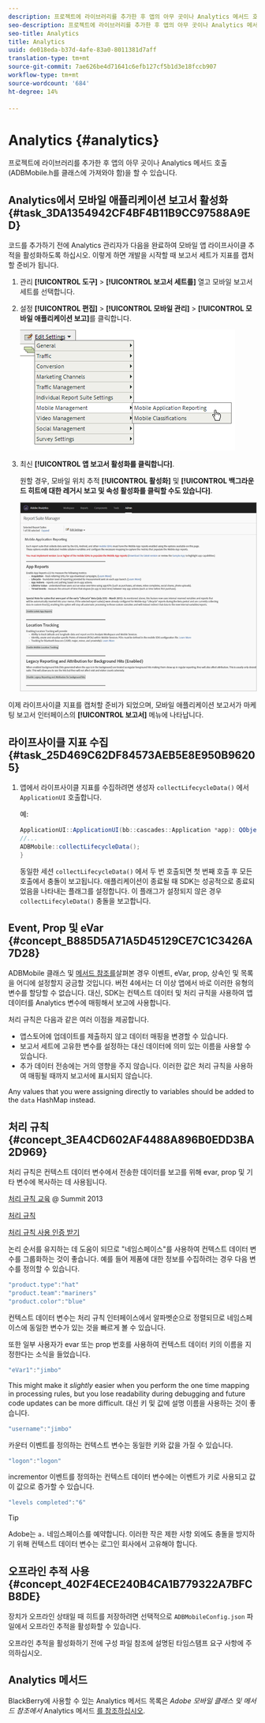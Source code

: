 ```yaml
---
description: 프로젝트에 라이브러리를 추가한 후 앱의 아무 곳이나 Analytics 메서드 호출(ADBMobile.h를 클래스에 가져와야 함)을 할 수 있습니다.
seo-description: 프로젝트에 라이브러리를 추가한 후 앱의 아무 곳이나 Analytics 메서드 호출(ADBMobile.h를 클래스에 가져와야 함)을 할 수 있습니다.
seo-title: Analytics
title: Analytics
uuid: de018eda-b37d-4afe-83a0-8011381d7aff
translation-type: tm+mt
source-git-commit: 7ae626be4d71641c6efb127cf5b1d3e18fccb907
workflow-type: tm+mt
source-wordcount: '684'
ht-degree: 14%

---
```



# Analytics {#analytics}

프로젝트에 라이브러리를 추가한 후 앱의 아무 곳이나 Analytics 메서드 호출(ADBMobile.h를 클래스에 가져와야 함)을 할 수 있습니다.

## Analytics에서 모바일 애플리케이션 보고서 활성화 {#task_3DA1354942CF4BF4B11B9CC97588A9ED}

코드를 추가하기 전에 Analytics 관리자가 다음을 완료하여 모바일 앱 라이프사이클 추적을 활성화하도록 하십시오. 이렇게 하면 개발을 시작할 때 보고서 세트가 지표를 캡처할 준비가 됩니다.


1. 관리 **[!UICONTROL 도구]** > **[!UICONTROL 보고서 세트를]** 열고 모바일 보고서 세트를 선택합니다.
1. 설정 **[!UICONTROL 편집]** > **[!UICONTROL 모바일 관리]** > **[!UICONTROL 모바일 애플리케이션 보고]**&#x200B;를 클릭합니다.

   ![](assets/mobile-settings.png)

1. 최신 **[!UICONTROL 앱 보고서 활성화를 클릭합니다]**.

   원할 경우, 모바일 위치 추적 **[!UICONTROL 활성화]** 및 **[!UICONTROL 백그라운드 히트에 대한 레거시 보고 및 속성 활성화를 클릭할 수도 있습니다]**.

   ![](assets/enable-lifecycle.png)

이제 라이프사이클 지표를 캡처할 준비가 되었으며, 모바일 애플리케이션 보고서가 마케팅 보고서 인터페이스의 **[!UICONTROL 보고서]** 메뉴에 나타납니다.

## 라이프사이클 지표 수집 {#task_25D469C62DF84573AEB5E8E950B96205}

1. 앱에서 라이프사이클 지표를 수집하려면 생성자 `collectLifecycleData()` 에서 `ApplicationUI` 호출합니다.

   예:

   ```java
   ApplicationUI::ApplicationUI(bb::cascades::Application *app): QObject(app) { 
   //... 
   ADBMobile::collectLifecycleData(); 
   } 
   ```

   동일한 세션 `collectLifecycleData()` 에서 두 번 호출되면 첫 번째 호출 후 모든 호출에서 충돌이 보고됩니다. 애플리케이션이 종료될 때 SDK는 성공적으로 종료되었음을 나타내는 플래그를 설정합니다. 이 플래그가 설정되지 않은 경우 `collectLifecyleData()` 충돌을 보고합니다.

## Event, Prop 및 eVar {#concept_B885D5A71A5D45129CE7C1C3426A7D28}


ADBMobile 클래스 및 [메서드 참조를](/help/blackberry/methods.md)살펴본 경우 이벤트, eVar, prop, 상속인 및 목록을 어디에 설정할지 궁금할 것입니다. 버전 4에서는 더 이상 앱에서 바로 이러한 유형의 변수를 할당할 수 없습니다. 대신, SDK는 컨텍스트 데이터 및 처리 규칙을 사용하여 앱 데이터를 Analytics 변수에 매핑해서 보고에 사용합니다.

처리 규칙은 다음과 같은 여러 이점을 제공합니다.

* 앱스토어에 업데이트를 제출하지 않고 데이터 매핑을 변경할 수 있습니다.
* 보고서 세트에 고유한 변수를 설정하는 대신 데이터에 의미 있는 이름을 사용할 수 있습니다.
* 추가 데이터 전송에는 거의 영향을 주지 않습니다. 이러한 값은 처리 규칙을 사용하여 매핑될 때까지 보고서에 표시되지 않습니다.

Any values that you were assigning directly to variables should be added to the `data` HashMap instead.

## 처리 규칙 {#concept_3EA4CD602AF4488A896B0EDD3BA2D969}

처리 규칙은 컨텍스트 데이터 변수에서 전송한 데이터를 보고를 위해 evar, prop 및 기타 변수에 복사하는 데 사용됩니다.

[처리 규칙 교육](https://tv.adobe.com/embed/1181/16506/) @ Summit 2013

[처리 규칙](https://docs.adobe.com/content/help/ko-KR/analytics/admin/admin-tools/processing-rules/processing-rules.html)

[처리 규칙 사용 인증 받기](https://helpx.adobe.com/analytics/kb/processing-rules-authorization.html)

논리 순서를 유지하는 데 도움이 되므로 &quot;네임스페이스&quot;를 사용하여 컨텍스트 데이터 변수를 그룹화하는 것이 좋습니다. 예를 들어 제품에 대한 정보를 수집하려는 경우 다음 변수를 정의할 수 있습니다.

```js
"product.type":"hat" 
"product.team":"mariners" 
"product.color":"blue"
```

컨텍스트 데이터 변수는 처리 규칙 인터페이스에서 알파벳순으로 정렬되므로 네임스페이스에 동일한 변수가 있는 것을 빠르게 볼 수 있습니다.

또한 일부 사용자가 evar 또는 prop 번호를 사용하여 컨텍스트 데이터 키의 이름을 지정한다는 소식을 들었습니다.

```js
"eVar1":"jimbo"
```

This might make it *slightly* easier when you perform the one time mapping in processing rules, but you lose readability during debugging and future code updates can be more difficult. 대신 키 및 값에 설명 이름을 사용하는 것이 좋습니다.

```js
"username":"jimbo"
```

카운터 이벤트를 정의하는 컨텍스트 변수는 동일한 키와 값을 가질 수 있습니다.

```js
"logon":"logon"
```

incrementor 이벤트를 정의하는 컨텍스트 데이터 변수에는 이벤트가 키로 사용되고 값이 값으로 증가할 수 있습니다.

```js
"levels completed":"6"
```

>[!TIP]
>
>Adobe는 `a.` 네임스페이스를 예약합니다. 이러한 작은 제한 사항 외에도 충돌을 방지하기 위해 컨텍스트 데이터 변수는 로그인 회사에서 고유해야 합니다.

## 오프라인 추적 사용 {#concept_402F4ECE240B4CA1B779322A7BFCB8DE}

장치가 오프라인 상태일 때 히트를 저장하려면 선택적으로 `ADBMobileConfig.json` 파일에서 오프라인 추적을 활성화할 수 있습니다.

오프라인 추적을 활성화하기 전에 구성 파일 참조에 설명된 타임스탬프 요구 사항에 주의하십시오.

## Analytics 메서드

BlackBerry에 사용할 수 있는 Analytics 메서드 목록은 *Adobe 모바일 클래스 및 메서드 참조에서* Analytics 메서드 [를 참조하십시오](/help/blackberry/methods.md).